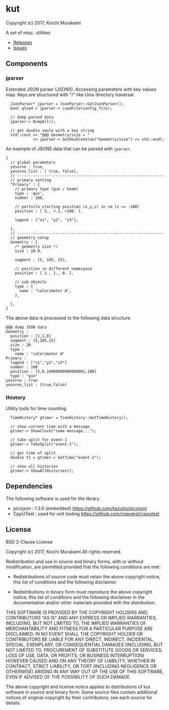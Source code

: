 # kut
Copyright (c) 2017, Koichi Murakami

A set of misc. utilities

* [Releases](https://github.com/koichi-murakami/kut/releases)
* [Issues](https://github.com/koichi-murakami/kut/issues)

## Components
### jparser
Extended JSON parser (JSON5).
Accessing parameters with key-values map.
Keys are structured with "/" like Unix directory traversal.

~~~~
  JsonParser* jparser = JsonParser::GetJsonParser();
  bool qload = jparser-> LoadFile(config_file);

  // dump parsed data
  jparser-> DumpAll();

  // get double vaule with a key string
  std::cout << "@@@ Geometry/size = "
            << jparser-> GetDoubleValue("Geometry/size") << std::endl;
~~~~


An example of JSON5 data that can be parsed with `jparser`.
~~~~
{
  // global parameters
  yesorno : true,
  yesorno_list : [ true, false],
  // -----------------------------------------------------------------
  // primary setting
  "Primary" : {
    // primary type (gun / beam)
    type : 'gun',
    number : 100,

    // particle starting position (x,y,z) in cm (z >= -100)
    position : [ 5., +.1, +100. ],

    legend : ["x1", "y2", "z3"],

  },
  // -----------------------------------------------------------------
  // geometry setup
  Geometry : {
    /* geometry size */
    size : 20.0,

    segment : [5, 105, 25],

    // position in different namespace
    position : [ 1., 1., 0. ],

    // sub objects
    type : {
      name : "calorimeter A",
    },

  },
}
~~~~

The above data is processed to the following data structure.
~~~~
@@@ dump JSON data
Geometry :
  position : [1,1,0]
  segment : [5,105,25]
  size : 20
  type :
    name : "calorimeter A"
Primary :
  legend : ["x1","y2","z3"]
  number : 100
  position : [5,0.10000000000000001,100]
  type : "gun"
yesorno : true
yesorno_list : [true,false]
~~~~

### thistory
Utility tools for time counting.

~~~~
  TimeHistory* gtimer = TimeHistory::GetTimeHistory();

  // show current time with a message
  gtimer-> ShowClock("some message...");

  // take split for event-1
  gtimer-> TakeSplit("event-1");

  // get time of split
  double t1 = gtimer-> GetTime("event-1");

  // show all histories
  gtimer-> ShowAllHistories();
~~~~

## Dependencies

The following software is used for the library.

* picojson : 1.3.0 (embedded) https://github.com/kazuho/picojson
* CppUTest : used for unit testing https://github.com/cpputest/cpputest


## License
BSD 2-Clause License

Copyright (c) 2017, Koichi Murakami
All rights reserved.

Redistribution and use in source and binary forms, with or without
modification, are permitted provided that the following conditions are met:

* Redistributions of source code must retain the above copyright notice, this
  list of conditions and the following disclaimer.

* Redistributions in binary form must reproduce the above copyright notice,
  this list of conditions and the following disclaimer in the documentation
  and/or other materials provided with the distribution.

THIS SOFTWARE IS PROVIDED BY THE COPYRIGHT HOLDERS AND CONTRIBUTORS "AS IS"
AND ANY EXPRESS OR IMPLIED WARRANTIES, INCLUDING, BUT NOT LIMITED TO, THE
IMPLIED WARRANTIES OF MERCHANTABILITY AND FITNESS FOR A PARTICULAR PURPOSE ARE
DISCLAIMED. IN NO EVENT SHALL THE COPYRIGHT HOLDER OR CONTRIBUTORS BE LIABLE
FOR ANY DIRECT, INDIRECT, INCIDENTAL, SPECIAL, EXEMPLARY, OR CONSEQUENTIAL
DAMAGES (INCLUDING, BUT NOT LIMITED TO, PROCUREMENT OF SUBSTITUTE GOODS OR
SERVICES; LOSS OF USE, DATA, OR PROFITS; OR BUSINESS INTERRUPTION) HOWEVER
CAUSED AND ON ANY THEORY OF LIABILITY, WHETHER IN CONTRACT, STRICT LIABILITY,
OR TORT (INCLUDING NEGLIGENCE OR OTHERWISE) ARISING IN ANY WAY OUT OF THE USE
OF THIS SOFTWARE, EVEN IF ADVISED OF THE POSSIBILITY OF SUCH DAMAGE.

The above copyright and license notice applies to distributions of
kut software in source and binary form.  Some source files contain
additional notices of original copyright by their contributors;
see each source for details.
